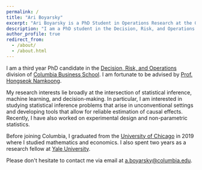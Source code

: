 ```yaml
---
permalink: /
title: "Ari Boyarsky"
excerpt: "Ari Boyarsky is a PhD Student in Operations Research at the Graduate School of Business at Columbia University where he is advised by Prof. Hongseok Namkoong."
description: "I am a PhD student in the Decision, Risk, and Operations division of Columbia Business School where I am fortunate to be advised by Prof. Hongseok Namkoong."
author_profile: true
redirect_from: 
  - /about/
  - /about.html
---
```


I am a third year PhD candidate in the [Decision, Risk, and Operations](https://www8.gsb.columbia.edu/faculty-research/divisions/decision-risk-operations) division of [Columbia Business School](https://home.gsb.columbia.edu/). I am fortunate to be advised by [Prof. Hongseok Namkoong](https://hsnamkoong.github.io/).

My research interests lie broadly at the intersection of statistical inference, machine learning, and decision-making. In particular, I am interested in studying statistical inference problems that arise in unconventional settings and developing tools that allow for reliable estimation of causal effects. Recently, I have also worked on experimental design and non-parametric statistics.

Before joining Columbia, I graduated from the [University of Chicago](https://uchicago.edu/) in 2019 where I studied mathematics and economics. I also spent two years as a research fellow at [Yale University](https://yale.edu/).

Please don't hesitate to contact me via email at [a.boyarsky@columbia.edu](mailto:a.boyarsky@columbia.edu).


